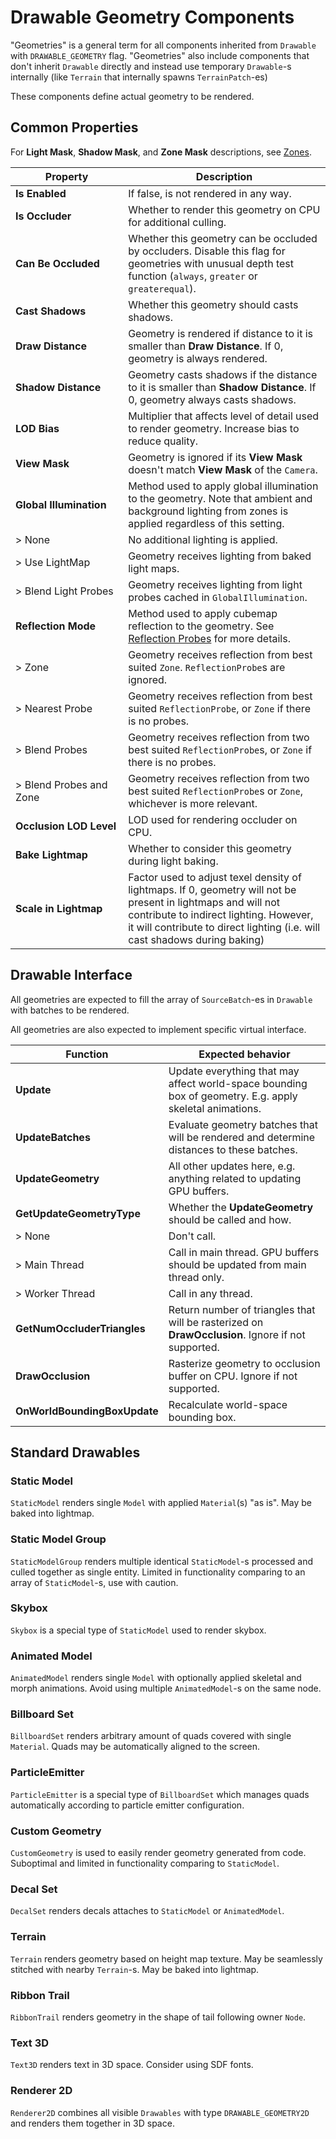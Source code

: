 # Drawable Geometry Components

"Geometries" is a general term for all components inherited from `Drawable` with `DRAWABLE_GEOMETRY` flag.
"Geometries" also include components that don't inherit `Drawable` directly and instead use temporary `Drawable`-s internally (like `Terrain` that internally spawns `TerrainPatch`-es)

These components define actual geometry to be rendered.

## Common Properties

For **Light Mask**, **Shadow Mask**, and **Zone Mask** descriptions, see [Zones](Rendering-Zones.md).

|Property|Description|
|-|-|
|**Is Enabled**|If false, is not rendered in any way.|
|**Is Occluder**|Whether to render this geometry on CPU for additional culling.|
|**Can Be Occluded**|Whether this geometry can be occluded by occluders. Disable this flag for geometries with unusual depth test function (`always`, `greater` or `greaterequal`).|
|**Cast Shadows**|Whether this geometry should casts shadows.|
|**Draw Distance**|Geometry is rendered if distance to it is smaller than **Draw Distance**. If 0, geometry is always rendered.|
|**Shadow Distance**|Geometry casts shadows if the distance to it is smaller than **Shadow Distance**. If 0, geometry always casts shadows.|
|**LOD Bias**|Multiplier that affects level of detail used to render geometry. Increase bias to reduce quality.|
|**View Mask**|Geometry is ignored if its **View Mask** doesn't match **View Mask** of the `Camera`.|
|**Global&nbsp;Illumination**|Method used to apply global illumination to the geometry. Note that ambient and background lighting from zones is applied regardless of this setting.|
|> None|No additional lighting is applied.|
|> Use LightMap|Geometry receives lighting from baked light maps.|
|>&nbsp;Blend&nbsp;Light&nbsp;Probes|Geometry receives lighting from light probes cached in `GlobalIllumination`.|
|**Reflection Mode**|Method used to apply cubemap reflection to the geometry. See [Reflection Probes](Rendering-Reflection-Probes.md) for more details.|
|> Zone|Geometry receives reflection from best suited `Zone`. `ReflectionProbe`s are ignored.|
|> Nearest Probe|Geometry receives reflection from best suited `ReflectionProbe`, or `Zone` if there is no probes.|
|> Blend Probes|Geometry receives reflection from two best suited `ReflectionProbe`s, or `Zone` if there is no probes.|
|> Blend Probes and Zone|Geometry receives reflection from two best suited `ReflectionProbe`s or `Zone`, whichever is more relevant.|
|**Occlusion&nbsp;LOD&nbsp;Level**|LOD used for rendering occluder on CPU.|
|**Bake Lightmap**|Whether to consider this geometry during light baking.|
|**Scale in Lightmap**|Factor used to adjust texel density of lightmaps. If 0, geometry will not be present in lightmaps and will not contribute to indirect lighting. However, it will contribute to direct lighting (i.e. will cast shadows during baking)|

## Drawable Interface

All geometries are expected to fill the array of `SourceBatch`-es in `Drawable` with batches to be rendered.

All geometries are also expected to implement specific virtual interface.

|Function|Expected behavior|
|-|-|
|**Update**|Update everything that may affect world-space bounding box of geometry. E.g. apply skeletal animations.|
|**UpdateBatches**|Evaluate geometry batches that will be rendered and determine distances to these batches.|
|**UpdateGeometry**|All other updates here, e.g. anything related to updating GPU buffers.|
|**GetUpdateGeometryType**|Whether the **UpdateGeometry** should be called and how.|
|> None|Don't call.|
|> Main Thread|Call in main thread. GPU buffers should be updated from main thread only.|
|> Worker Thread|Call in any thread.|
|**GetNumOccluderTriangles**|Return number of triangles that will be rasterized on **DrawOcclusion**. Ignore if not supported.|
|**DrawOcclusion**|Rasterize geometry to occlusion buffer on CPU. Ignore if not supported.|
|**OnWorldBoundingBoxUpdate**|Recalculate world-space bounding box.|


## Standard Drawables

### Static Model

`StaticModel` renders single `Model` with applied `Material`(s) "as is". May be baked into lightmap.

### Static Model Group

`StaticModelGroup` renders multiple identical `StaticModel`-s processed and culled together as single entity.
Limited in functionality comparing to an array of `StaticModel`-s, use with caution.

### Skybox

`Skybox` is a special type of `StaticModel` used to render skybox.

### Animated Model

`AnimatedModel` renders single `Model` with optionally applied skeletal and morph animations. Avoid using multiple `AnimatedModel`-s on the same node.

### Billboard Set

`BillboardSet` renders arbitrary amount of quads covered with single `Material`. Quads may be automatically aligned to the screen.

### ParticleEmitter

`ParticleEmitter` is a special type of `BillboardSet` which manages quads automatically according to particle emitter configuration.

### Custom Geometry

`CustomGeometry` is used to easily render geometry generated from code. Suboptimal and limited in functionality comparing to `StaticModel`.

### Decal Set

`DecalSet` renders decals attaches to `StaticModel` or `AnimatedModel`.

### Terrain

`Terrain` renders geometry based on height map texture.
May be seamlessly stitched with nearby `Terrain`-s. May be baked into lightmap.

### Ribbon Trail

`RibbonTrail` renders geometry in the shape of tail following owner `Node`.

### Text 3D

`Text3D` renders text in 3D space. Consider using SDF fonts.

### Renderer 2D

`Renderer2D` combines all visible `Drawables` with type `DRAWABLE_GEOMETRY2D` and renders them together in 3D space.
